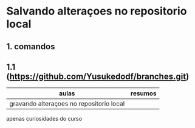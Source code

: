 
# Salvando alteraçoes no repositorio local
## 1. comandos
## 1.1 (https://github.com/Yusukedodf/branches.git)
|aulas | resumos
|-------|--------|
|gravando alteraçoes no repositorio local

apenas curiosidades do curso 
